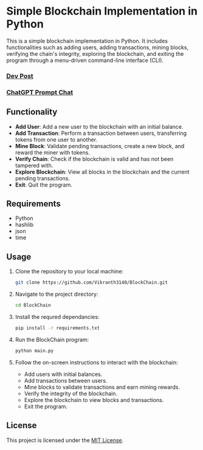 # Simple Blockchain Implementation in Python

This is a simple blockchain implementation in Python. It includes functionalities such as adding users, adding transactions, mining blocks, verifying the chain's integrity, exploring the blockchain, and exiting the program through a menu-driven command-line interface (CLI).

### [Dev Post](https://dev.to/vikranth3140/exploring-the-exciting-world-of-blockchain-from-workshop-inspiration-to-building-an-implementation-in-python-3iaa)

### [ChatGPT Prompt Chat](https://chat.openai.com/share/b6854d29-6ec2-469f-939b-98d6f85ad983)

## Functionality

- **Add User**: Add a new user to the blockchain with an initial balance.
- **Add Transaction**: Perform a transaction between users, transferring tokens from one user to another.
- **Mine Block**: Validate pending transactions, create a new block, and reward the miner with tokens.
- **Verify Chain**: Check if the blockchain is valid and has not been tampered with.
- **Explore Blockchain**: View all blocks in the blockchain and the current pending transactions.
- **Exit**: Quit the program.

## Requirements

- Python
- hashlib
- json
- time

## Usage

1. Clone the repository to your local machine:

   ```bash
   git clone https://github.com/Vikranth3140/BlockChain.git
   ```

2. Navigate to the project directory:

   ```bash
   cd BlockChain
   ```

2. Install the requred dependancies:

   ```bash
   pip install -r requirements.txt
   ```

4. Run the BlockChain program:

   ```bash
   python main.py
   ```

5. Follow the on-screen instructions to interact with the blockchain:

   - Add users with initial balances.
   - Add transactions between users.
   - Mine blocks to validate transactions and earn mining rewards.
   - Verify the integrity of the blockchain.
   - Explore the blockchain to view blocks and transactions.
   - Exit the program.

## License

This project is licensed under the [MIT License](LICENSE).